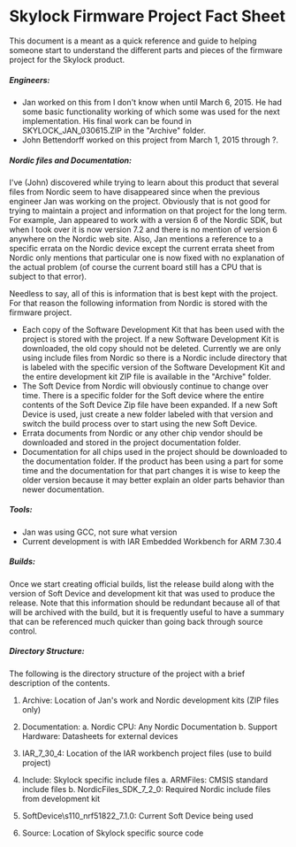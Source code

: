Skylock Firmware Project Fact Sheet
===================================

This document is a meant as a quick reference and guide to helping someone start to understand the different parts and pieces of the firmware project for the Skylock product.

##### Engineers:

- Jan worked on this from I don't know when until March 6, 2015. He had some basic functionality working of which some was used for the next implementation. His final work can be found in SKYLOCK\_JAN\_030615.ZIP in the "Archive" folder.
- John Bettendorff worked on this project from March 1, 2015 through ?.

##### Nordic files and Documentation:

I've (John) discovered while trying to learn about this product that several files from Nordic seem to have disappeared since when the previous engineer Jan was working on the project. Obviously that is not good for trying to maintain a project and information on that project for the long term. For example, Jan appeared to work with a version 6 of the Nordic SDK, but when I took over it is now version 7.2 and there is no mention of version 6 anywhere on the Nordic web site. Also, Jan mentions a reference to a specific errata on the Nordic device except the current errata sheet from Nordic only mentions that particular one is now fixed with no explanation of the actual problem (of course the current board still has a CPU that is subject to that error).

Needless to say, all of this is information that is best kept with the project. For that reason the following information from Nordic is stored with the firmware project.

- Each copy of the Software Development Kit that has been used with the project is stored with the project. If a new Software Development Kit is downloaded, the old copy should not be deleted. Currently we are only using include files from Nordic so there is a Nordic include directory that is labeled with the specific version of the Software Development Kit and the entire development kit ZIP file is available in the "Archive" folder.
- The Soft Device from Nordic will obviously continue to change over time. There is a specific folder for the Soft device where the entire contents of the Soft Device Zip file have been expanded. If a new Soft Device is used, just create a new folder labeled with that version and switch the build process over to start using the new Soft Device.
- Errata documents from Nordic or any other chip vendor should be downloaded and stored in the project documentation folder.
- Documentation for all chips used in the project should be downloaded to the documentation folder. If the product has been using a part for some time and the documentation for that part changes it is wise to keep the older version because it may better explain an older parts behavior than newer documentation.

##### Tools:

- Jan was using GCC, not sure what version
- Current development is with IAR Embedded Workbench for ARM 7.30.4

##### Builds:

Once we start creating official builds, list the release build along with the version of Soft Device and development kit that was used to produce the release. Note that this information should be redundant because all of that will be archived with the build, but it is frequently useful to have a summary that can be referenced much quicker than going back through source control.

##### Directory Structure:

The following is the directory structure of the project with a brief description of the contents.

1. Archive: Location of Jan's work and Nordic development kits (ZIP files only)
2. Documentation:
  a. Nordic CPU: Any Nordic Documentation
  b. Support Hardware: Datasheets for external devices

3. IAR\_7\_30\_4: Location of the IAR workbench project files (use to build project)
4. Include: Skylock specific include files
  a. ARMFiles: CMSIS standard include files
  b. NordicFiles\_SDK\_7\_2\_0: Required Nordic include files from development kit

5. SoftDevice\s110\_nrf51822\_7.1.0: Current Soft Device being used
6. Source: Location of Skylock specific source code
